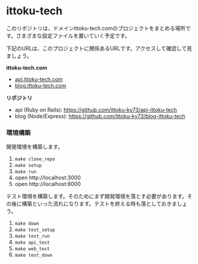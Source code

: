 # ittoku-tech

このリポジトリは、ドメインittoku-tech.comのプロジェクトをまとめる場所です。さまざまな設定ファイルを置いていく予定です。

下記のURLは、このプロジェクトに関係あるURLです。アクセスして確認して見ましょう。

**ittoku-tech.com**

- [api.ittoku-tech.com](https://api.ittoku-tech.com)
- [blog.ittoku-tech.com](https://blog.ittoku-tech.com)

**リポジトリ**

- api (Ruby on Rails): https://github.com/ittoku-ky73/api-ittoku-tech
- blog (Node/Express): https://github.com/ittoku-ky73/blog-ittoku-tech

### 環境構築

開発環境を構築します。

1. `make clone_repo`
2. `make setup`
3. `make run`
4. open http://localhost:3000
5. open http://localhost:8000

テスト環境を構築します。そのためにまず開発環境を落とす必要があります。その後に構築といった流れになります。テストを終える時も落としておきましょう。

1. `make down`
2. `make test_setup`
3. `make test_run`
4. `make api_test`
5. `make web_test`
6. `make test_down`
